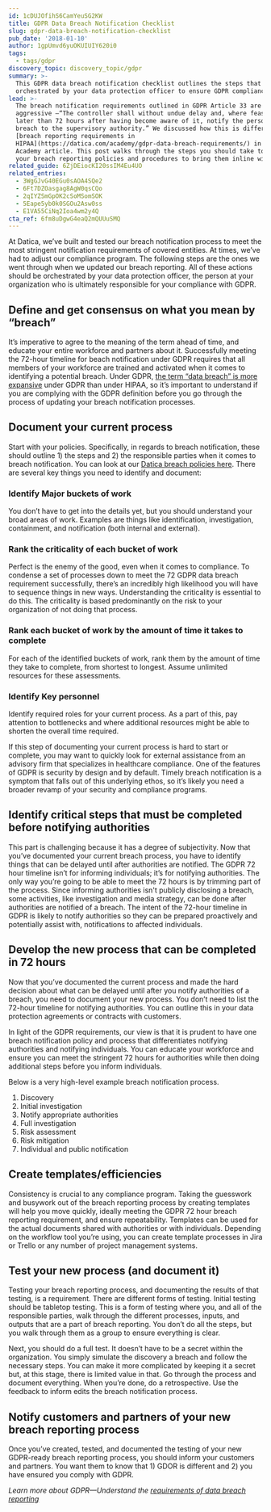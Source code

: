 ```yaml
---
id: 1cDUJOfihS6CamYeuSG2KW
title: GDPR Data Breach Notification Checklist
slug: gdpr-data-breach-notification-checklist
pub_date: '2018-01-10'
author: 1gpUmvd6yuOKUIUIY620i0
tags:
  - tags/gdpr
discovery_topic: discovery_topic/gdpr
summary: >-
  This GDPR data breach notification checklist outlines the steps that should be
  orchestrated by your data protection officer to ensure GDPR compliance.
lead: >-
  The breach notification requirements outlined in GDPR Article 33 are
  aggressive —“The controller shall without undue delay and, where feasible, not
  later than 72 hours after having become aware of it, notify the personal data
  breach to the supervisory authority.” We discussed how this is different from
  [breach reporting requirements in
  HIPAA](https://datica.com/academy/gdpr-data-breach-requirements/) in another
  Academy article. This post walks through the steps you should take to evaluate
  your breach reporting policies and procedures to bring them inline with GDPR.
related_guide: 6ZjDEiocKI20ssIM4Eu4UO
related_entries:
  - 3WgGJvG40EGu0sAOA4SQe2
  - 6Ft7DZOasgag8AgW0qsCQo
  - 2qIYZSmGpOK2cSoMSomSOK
  - 5Eape5yb0k0SGOu2Asw0ss
  - E1VA55CiNq2Ioa4wm2y4Q
cta_ref: 6fm8uDgwG4eaQ2mQUUuSMQ
---
```


At Datica, we’ve built and tested our breach notification process to meet the most stringent notification requirements of covered entities. At times, we’ve had to adjust our compliance program. The following steps are the ones we went through when we updated our breach reporting. All of these actions should be orchestrated by your data protection officer, the person at your organization who is ultimately responsible for your compliance with GDPR.

## Define and get consensus on what you mean by “breach”

It’s imperative to agree to the meaning of the term ahead of time, and educate your entire workforce and partners about it. Successfully meeting the 72-hour timeline for beach notification under GDPR requires that all members of your workforce are trained and activated when it comes to identifying a potential breach. Under GDPR, [the term “data breach” is more expansive](https://datica.com/academy/what-is-data-breach-gdpr-and-hipaa/) under GDPR  than under HIPAA, so it’s important to understand if you are complying with the GDPR definition before you go through the process of updating your breach notification processes.

## Document your current process

Start with your policies. Specifically, in regards to breach notification, these should outline 1) the steps and 2) the responsible parties when it comes to breach notification. You can look at our [Datica breach policies here](https://policy.datica.com/#12-breach-policy).
There are several key things you need to identify and document:

### Identify Major buckets of work 

You don’t have to get into the details yet, but you should understand your broad areas of work. Examples are things like identification, investigation, containment, and notification (both internal and external).

### Rank the criticality of each bucket of work

Perfect is the enemy of the good, even when it comes to compliance. To condense a set of processes down to meet the 72 GDPR data breach requirement successfully, there’s an incredibly high likelihood you will have to sequence things in new ways. Understanding the criticality is essential to do this. The criticality is based predominantly on the risk to your organization of not doing that process.

### Rank each bucket of work by the amount of time it takes to complete

For each of the identified buckets of work, rank them by the amount of time they take to complete, from shortest to longest. Assume unlimited resources for these assessments.

### Identify Key personnel

Identify required roles for your current process. As a part of this, pay attention to bottlenecks and where additional resources might be able to shorten the overall time required.

If this step of documenting your current process is hard to start or complete, you may want to quickly look for external assistance from an advisory firm that specializes in healthcare compliance. One of the features of GDPR is security by design and by default. Timely breach notification is a symptom that falls out of this underlying ethos, so it’s likely you need a broader revamp of your security and compliance programs.

## Identify critical steps that must be completed before notifying authorities

This part is challenging because it has a degree of subjectivity. Now that you’ve documented your current breach process, you have to identify things that can be delayed until after authorities are notified. The GDPR 72 hour timeline isn’t for informing individuals; it’s for notifying authorities. The only way you’re going to be able to meet the 72 hours is by trimming part of the process. Since informing authorities isn't publicly disclosing a breach, some activities, like investigation and media strategy, can be done after authorities are notified of a breach. The intent of the 72-hour timeline in GDPR is likely to notify authorities so they can be prepared proactively and potentially assist with, notifications to affected individuals.

## Develop the new process that can be completed in 72 hours

Now that you’ve documented the current process and made the hard decision about what can be delayed until after you notify authorities of a breach, you need to document your new process. You don’t need to list the 72-hour timeline for notifying authorities. You can outline this in your data protection agreements or contracts with customers.

In light of the GDPR requirements, our view is that it is prudent to have one breach notification policy and process that differentiates notifying authorities and notifying individuals. You can educate your workforce and ensure you can meet the stringent 72 hours for authorities while then doing additional steps before you inform individuals.

Below is a very high-level example breach notification process.

1. Discovery
2. Initial investigation
3. Notify appropriate authorities
4. Full investigation
5. Risk assessment
6. Risk mitigation
7. Individual and public notification

## Create templates/efficiencies

Consistency is crucial to any compliance program. Taking the guesswork and busywork out of the breach reporting process by creating templates will help you move quickly, ideally meeting the GDPR 72 hour breach reporting requirement, and ensure repeatability. Templates can be used for the actual documents shared with authorities or with individuals. Depending on the workflow tool you’re using, you can create template processes in Jira or Trello or any number of project management systems. 

## Test your new process (and document it)

Testing your breach reporting process, and documenting the results of that testing, is a requirement. There are different forms of testing. Initial testing should be tabletop testing. This is a form of testing where you, and all of the responsible parties, walk through the different processes, inputs, and outputs that are a part of breach reporting. You don’t do all the steps, but you walk through them as a group to ensure everything is clear.

Next, you should do a full test. It doesn’t have to be a secret within the organization. You simply simulate the discovery a breach and follow the necessary steps. You can make it more complicated by keeping it a secret but, at this stage, there is limited value in that. Go through the process and document everything. When you’re done, do a retrospective. Use the feedback to inform edits the breach notification process.

## Notify customers and partners of your new breach reporting process

Once you’ve created, tested, and documented the testing of your new GDPR-ready breach reporting process, you should inform your customers and partners. You want them to know that 1) GDOR is different and 2) you have ensured you comply with GDPR.

*Learn more about GDPR—Understand the [requirements of data breach reporting](https://datica.com/academy/gdpr-data-breach-requirements/)*

  